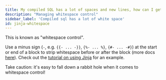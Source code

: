 ```yaml
---
title: My compiled SQL has a lot of spaces and new lines, how can I get rid of it?
description: "Managing whitespace control"
sidebar_label: 'Compiled sql has a lot of white space'
id: jinja-whitespace
---
```


This is known as "whitespace control".

Use a minus sign (`-`, e.g. `{{- ... -}}`, `{%- ... %}`, `{#- ... -#}`) at the start or end of a block to strip whitespace before or after the block (more docs [here](https://jinja.palletsprojects.com/page/templates/#whitespace-control)). Check out the [tutorial on using Jinja](/guides/using-jinja#use-whitespace-control-to-tidy-up-compiled-code) for an example.

Take caution: it's easy to fall down a rabbit hole when it comes to whitespace control!
